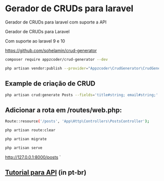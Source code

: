 # Gerador de CRUDs para laravel
Gerador de CRUDs para laravel com suporte a API

Gerador de CRUDs para Laravel

Com suporte ao laravel 9 e 10

https://github.com/sohelamin/crud-generator
```sh
composer require appzcoder/crud-generator --dev

php artisan vendor:publish --provider="Appzcoder\CrudGenerator\CrudGeneratorServiceProvider"
```
## Example de criação de CRUD
```sh
php artisan crud:generate Posts --fields='title#string; email#string;' --controller-namespace=App\\Http\\Controllers --form-helper=html
```
## Adicionar a rota em /routes/web.php:
```sh
Route::resource('/posts', 'App\Http\Controllers\PostsController');

php artisan route:clear

php artisan migrate

php artisan serve
```
http://127.0.0.1:8000/posts
`
## [Tutorial para API](api-tutorial.md) (in pt-br)
